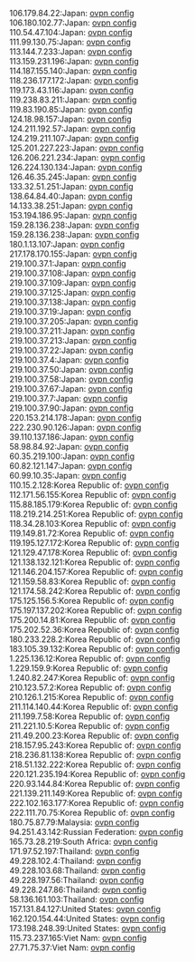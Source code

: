 106.179.84.22:Japan: [ovpn config](vpn/106_179_84_22.ovpn)  
106.180.102.77:Japan: [ovpn config](vpn/106_180_102_77.ovpn)  
110.54.47.104:Japan: [ovpn config](vpn/110_54_47_104.ovpn)  
111.99.130.75:Japan: [ovpn config](vpn/111_99_130_75.ovpn)  
113.144.7.233:Japan: [ovpn config](vpn/113_144_7_233.ovpn)  
113.159.231.196:Japan: [ovpn config](vpn/113_159_231_196.ovpn)  
114.187.155.140:Japan: [ovpn config](vpn/114_187_155_140.ovpn)  
118.236.177.172:Japan: [ovpn config](vpn/118_236_177_172.ovpn)  
119.173.43.116:Japan: [ovpn config](vpn/119_173_43_116.ovpn)  
119.238.83.211:Japan: [ovpn config](vpn/119_238_83_211.ovpn)  
119.83.190.85:Japan: [ovpn config](vpn/119_83_190_85.ovpn)  
124.18.98.157:Japan: [ovpn config](vpn/124_18_98_157.ovpn)  
124.211.192.57:Japan: [ovpn config](vpn/124_211_192_57.ovpn)  
124.219.211.107:Japan: [ovpn config](vpn/124_219_211_107.ovpn)  
125.201.227.223:Japan: [ovpn config](vpn/125_201_227_223.ovpn)  
126.206.221.234:Japan: [ovpn config](vpn/126_206_221_234.ovpn)  
126.224.130.134:Japan: [ovpn config](vpn/126_224_130_134.ovpn)  
126.46.35.245:Japan: [ovpn config](vpn/126_46_35_245.ovpn)  
133.32.51.251:Japan: [ovpn config](vpn/133_32_51_251.ovpn)  
138.64.84.40:Japan: [ovpn config](vpn/138_64_84_40.ovpn)  
14.133.38.251:Japan: [ovpn config](vpn/14_133_38_251.ovpn)  
153.194.186.95:Japan: [ovpn config](vpn/153_194_186_95.ovpn)  
159.28.136.238:Japan: [ovpn config](vpn/159_28_136_238.ovpn)  
159.28.136.238:Japan: [ovpn config](vpn/159_28_136_238.ovpn)  
180.1.13.107:Japan: [ovpn config](vpn/180_1_13_107.ovpn)  
217.178.170.155:Japan: [ovpn config](vpn/217_178_170_155.ovpn)  
219.100.37.1:Japan: [ovpn config](vpn/219_100_37_1.ovpn)  
219.100.37.108:Japan: [ovpn config](vpn/219_100_37_108.ovpn)  
219.100.37.109:Japan: [ovpn config](vpn/219_100_37_109.ovpn)  
219.100.37.125:Japan: [ovpn config](vpn/219_100_37_125.ovpn)  
219.100.37.138:Japan: [ovpn config](vpn/219_100_37_138.ovpn)  
219.100.37.19:Japan: [ovpn config](vpn/219_100_37_19.ovpn)  
219.100.37.205:Japan: [ovpn config](vpn/219_100_37_205.ovpn)  
219.100.37.211:Japan: [ovpn config](vpn/219_100_37_211.ovpn)  
219.100.37.213:Japan: [ovpn config](vpn/219_100_37_213.ovpn)  
219.100.37.22:Japan: [ovpn config](vpn/219_100_37_22.ovpn)  
219.100.37.4:Japan: [ovpn config](vpn/219_100_37_4.ovpn)  
219.100.37.50:Japan: [ovpn config](vpn/219_100_37_50.ovpn)  
219.100.37.58:Japan: [ovpn config](vpn/219_100_37_58.ovpn)  
219.100.37.67:Japan: [ovpn config](vpn/219_100_37_67.ovpn)  
219.100.37.7:Japan: [ovpn config](vpn/219_100_37_7.ovpn)  
219.100.37.90:Japan: [ovpn config](vpn/219_100_37_90.ovpn)  
220.153.214.178:Japan: [ovpn config](vpn/220_153_214_178.ovpn)  
222.230.90.126:Japan: [ovpn config](vpn/222_230_90_126.ovpn)  
39.110.137.186:Japan: [ovpn config](vpn/39_110_137_186.ovpn)  
58.98.84.92:Japan: [ovpn config](vpn/58_98_84_92.ovpn)  
60.35.219.100:Japan: [ovpn config](vpn/60_35_219_100.ovpn)  
60.82.121.147:Japan: [ovpn config](vpn/60_82_121_147.ovpn)  
60.99.10.35:Japan: [ovpn config](vpn/60_99_10_35.ovpn)  
110.15.2.128:Korea Republic of: [ovpn config](vpn/110_15_2_128.ovpn)  
112.171.56.155:Korea Republic of: [ovpn config](vpn/112_171_56_155.ovpn)  
115.88.185.179:Korea Republic of: [ovpn config](vpn/115_88_185_179.ovpn)  
118.219.214.251:Korea Republic of: [ovpn config](vpn/118_219_214_251.ovpn)  
118.34.28.103:Korea Republic of: [ovpn config](vpn/118_34_28_103.ovpn)  
119.149.81.72:Korea Republic of: [ovpn config](vpn/119_149_81_72.ovpn)  
119.195.127.172:Korea Republic of: [ovpn config](vpn/119_195_127_172.ovpn)  
121.129.47.178:Korea Republic of: [ovpn config](vpn/121_129_47_178.ovpn)  
121.138.132.121:Korea Republic of: [ovpn config](vpn/121_138_132_121.ovpn)  
121.146.204.157:Korea Republic of: [ovpn config](vpn/121_146_204_157.ovpn)  
121.159.58.83:Korea Republic of: [ovpn config](vpn/121_159_58_83.ovpn)  
121.174.58.242:Korea Republic of: [ovpn config](vpn/121_174_58_242.ovpn)  
175.125.156.5:Korea Republic of: [ovpn config](vpn/175_125_156_5.ovpn)  
175.197.137.202:Korea Republic of: [ovpn config](vpn/175_197_137_202.ovpn)  
175.200.14.81:Korea Republic of: [ovpn config](vpn/175_200_14_81.ovpn)  
175.202.52.36:Korea Republic of: [ovpn config](vpn/175_202_52_36.ovpn)  
180.233.228.2:Korea Republic of: [ovpn config](vpn/180_233_228_2.ovpn)  
183.105.39.132:Korea Republic of: [ovpn config](vpn/183_105_39_132.ovpn)  
1.225.136.12:Korea Republic of: [ovpn config](vpn/1_225_136_12.ovpn)  
1.229.159.9:Korea Republic of: [ovpn config](vpn/1_229_159_9.ovpn)  
1.240.82.247:Korea Republic of: [ovpn config](vpn/1_240_82_247.ovpn)  
210.123.57.2:Korea Republic of: [ovpn config](vpn/210_123_57_2.ovpn)  
210.126.1.215:Korea Republic of: [ovpn config](vpn/210_126_1_215.ovpn)  
211.114.140.44:Korea Republic of: [ovpn config](vpn/211_114_140_44.ovpn)  
211.199.7.58:Korea Republic of: [ovpn config](vpn/211_199_7_58.ovpn)  
211.221.10.5:Korea Republic of: [ovpn config](vpn/211_221_10_5.ovpn)  
211.49.200.23:Korea Republic of: [ovpn config](vpn/211_49_200_23.ovpn)  
218.157.95.243:Korea Republic of: [ovpn config](vpn/218_157_95_243.ovpn)  
218.236.81.138:Korea Republic of: [ovpn config](vpn/218_236_81_138.ovpn)  
218.51.132.222:Korea Republic of: [ovpn config](vpn/218_51_132_222.ovpn)  
220.121.235.194:Korea Republic of: [ovpn config](vpn/220_121_235_194.ovpn)  
220.93.144.84:Korea Republic of: [ovpn config](vpn/220_93_144_84.ovpn)  
221.139.211.149:Korea Republic of: [ovpn config](vpn/221_139_211_149.ovpn)  
222.102.163.177:Korea Republic of: [ovpn config](vpn/222_102_163_177.ovpn)  
222.111.70.75:Korea Republic of: [ovpn config](vpn/222_111_70_75.ovpn)  
180.75.87.79:Malaysia: [ovpn config](vpn/180_75_87_79.ovpn)  
94.251.43.142:Russian Federation: [ovpn config](vpn/94_251_43_142.ovpn)  
165.73.28.219:South Africa: [ovpn config](vpn/165_73_28_219.ovpn)  
171.97.52.197:Thailand: [ovpn config](vpn/171_97_52_197.ovpn)  
49.228.102.4:Thailand: [ovpn config](vpn/49_228_102_4.ovpn)  
49.228.103.68:Thailand: [ovpn config](vpn/49_228_103_68.ovpn)  
49.228.197.56:Thailand: [ovpn config](vpn/49_228_197_56.ovpn)  
49.228.247.86:Thailand: [ovpn config](vpn/49_228_247_86.ovpn)  
58.136.161.103:Thailand: [ovpn config](vpn/58_136_161_103.ovpn)  
157.131.84.127:United States: [ovpn config](vpn/157_131_84_127.ovpn)  
162.120.154.44:United States: [ovpn config](vpn/162_120_154_44.ovpn)  
173.198.248.39:United States: [ovpn config](vpn/173_198_248_39.ovpn)  
115.73.237.165:Viet Nam: [ovpn config](vpn/115_73_237_165.ovpn)  
27.71.75.37:Viet Nam: [ovpn config](vpn/27_71_75_37.ovpn)  
